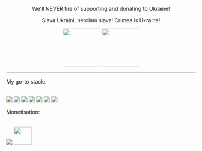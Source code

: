 <div align="center"><p>We'll NEVER tire of supporting and donating to Ukraine!</p><p>Slava Ukraini, heroiam slava! Crimea is Ukraine!</p><img height="100" src="https://upload.wikimedia.org/wikipedia/commons/thumb/4/49/Flag_of_Ukraine.svg/320px-Flag_of_Ukraine.svg.png"> <img height="100" src="https://upload.wikimedia.org/wikipedia/commons/thumb/0/08/Flag_of_the_Crimean_Tatar_people.svg/320px-Flag_of_the_Crimean_Tatar_people.svg.png"></div>
<hr>
My go-to stack:
<br><br>
<p><a href="https://doc.rust-lang.org/std/index.html"><img src="https://avatars.githubusercontent.com/u/5430905?s=48&v=4"></img></a> <a href="https://docs.python.org/3/tutorial/stdlib.html"><img src="https://avatars.githubusercontent.com/u/1525981?s=48&v=4"></img></a> <a href="#"><img src="https://avatars.githubusercontent.com/u/32776943?s=48&v=4"></img></a> <a href="#"><img src="https://avatars.githubusercontent.com/u/7658037?s=48&v=4"></img></a> <a href="#"><img src="https://avatars.githubusercontent.com/u/20248544?s=48&v=4"></img></a> <a href="#"><img src="https://avatars.githubusercontent.com/u/159455?s=48&v=4"></img></a> <a href="#"><img src="https://avatars.githubusercontent.com/u/11098337?s=48&v=4"></img></a></p>
Monetisation:
<br><br>
<p><a href="https://www.braintreegateway.com/"><img src="https://avatars.githubusercontent.com/u/3453?s=48&v=4"></img></a> <a href="https://adsense.google.com/"><img height="48" src="https://upload.wikimedia.org/wikipedia/en/2/2e/Adsense_rebranded_with_a_new_logo.png"></img></a></p>
